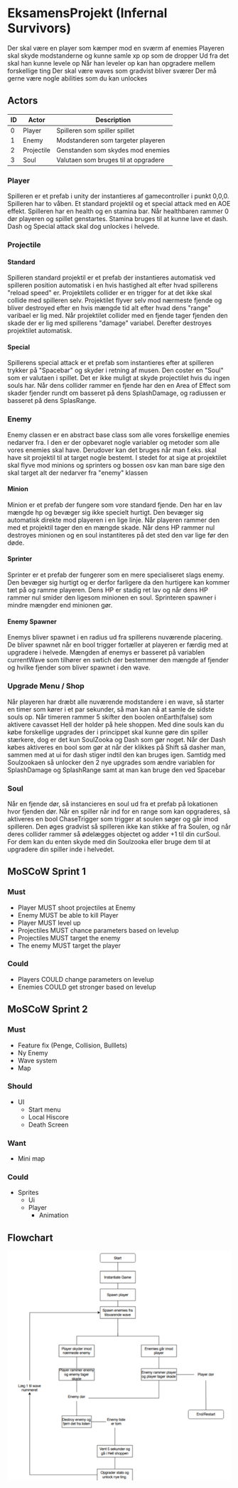 # EksamensProjekt (Infernal Survivors)
Der skal være en player som kæmper mod en sværm af enemies
Playeren skal skyde modstanderne og kunne samle xp op som de dropper
Ud fra det skal han kunne levele op
Når han leveler op kan han opgradere mellem forskellige ting
Der skal være waves som gradvist bliver sværer
Der må gerne være nogle abilities som du kan unlockes

## Actors

|ID|Actor|Description|
|---|---|---|
|0|Player|Spilleren som spiller spillet|
|1|Enemy|Modstanderen som targeter playeren|
|2|Projectile|Genstanden som skydes mod enemies|
|3|Soul|Valutaen som bruges til at opgradere|

### Player
Spilleren er et prefab i unity der instantieres af gamecontroller i punkt 0,0,0. Spilleren har to våben. Et standard projektil og et special attack med en AOE effekt. Spilleren har en health og en stamina bar. Når healthbaren rammer 0 dør playeren og spillet genstartes. Stamina bruges til at kunne lave et dash. Dash og Special attack skal dog unlockes i helvede.

### Projectile
#### Standard
Spilleren standard projektil er et prefab der instantieres automatisk ved spilleren position automatisk i en hvis hastighed alt efter hvad spillerens "reload speed" er. Projektilets collider er en trigger for at det ikke skal collide med spilleren selv. Projektilet flyver selv mod nærmeste fjende og bliver destroyed efter en hvis mængde tid alt efter hvad dens "range" varibael er lig med. Når projektilet collider med en fjende tager fjenden den skade der er lig med spillerens "damage" variabel. Derefter destroyes projektilet automatisk.
#### Special
Spillerens special attack er et prefab som instantieres efter at spilleren trykker på "Spacebar" og skyder i retning af musen. Den coster en "Soul" som er valutaen i spillet. Det er ikke muligt at skyde projectilet hvis du ingen souls har. Når dens collider rammer en fjende har den en Area of Effect som skader fjender rundt om basseret på dens SplashDamage, og radiussen er basseret på dens SplasRange.

### Enemy
Enemy classen er en abstract base class som alle vores forskellige enemies nedarver fra. I den er der opbevaret nogle variabler og metoder som alle vores enemies skal have. Derudover kan det bruges når man f.eks. skal have sit projektil til at target nogle bestemt. I stedet for at sige at projektilet skal flyve mod minions og sprinters og bossen osv kan man bare sige den skal target alt der nedarver fra "enemy" klassen
#### Minion
Minion er et prefab der fungere som vore standard fjende. Den har en lav mængde hp og bevæger sig ikke specielt hurtigt. Den bevæger sig automatisk direkte mod playeren i en lige linje. Når playeren rammer den med et projektil tager den en mængde skade. Når dens HP rammer nul destroyes minionen og en soul instantiteres på det sted den var lige før den døde.
#### Sprinter
Sprinter er et prefab der fungerer som en mere specialiseret slags enemy. Den bevæger sig hurtigt og er derfor farligere da den hurtigere kan kommer tæt på og ramme playeren. Dens HP er stadig ret lav og når dens HP rammer nul smider den ligesom minionen en soul. Sprinteren spawner i mindre mængder end minionen gør.
#### Enemy Spawner
Enemys bliver spawnet i en radius ud fra spillerens nuværende placering. De bliver spawnet når en bool trigger fortæller at playeren er færdig med at upgradere i helvede. Mængden af enemys er basseret på variablen currentWave som tilhører en swtich der bestemmer den mængde af fjender og hvilke fjender som bliver spawnet i den wave.

### Upgrade Menu / Shop
Når playeren har dræbt alle nuværende modstandere i en wave, så starter en timer som kører i et par sekunder, så man kan nå at samle de sidste souls op. Når timeren rammer 5 skifter den boolen onEarth(false) som aktivere cavasset Hell der holder på hele shoppen. Med dine souls kan du købe forskellige upgrades der i princippet skal kunne gøre din spiller stærkere, dog er det kun SoulZooka og Dash som gør noget. Når der Dash købes aktiveres en bool som gør at når der klikkes på Shift så dasher man, sammen med at ui for dash stiger indtil den kan bruges igen.
Samtidg med Soulzookaen så unlocker den 2 nye upgrades som ændre variablen for SplashDamage og SplashRange samt at man kan bruge den ved Spacebar

### Soul
Når en fjende dør, så instancieres en soul ud fra et prefab på lokationen hvor fjenden dør. Når en spiller når ind for en range som kan opgraderes, så aktiveres en bool ChaseTrigger som trigger at soulen søger og går imod spilleren. Den øges gradvist så spilleren ikke kan stikke af fra Soulen, og når deres collider rammer så ødelægges objectet og adder +1 til din curSoul. For dem kan du enten skyde med din Soulzooka eller bruge dem til at upgradere din spiller inde i helvedet.

## MoSCoW Sprint 1
### Must
- Player MUST shoot projectiles at Enemy
- Enemy MUST be able to kill Player 
- Player MUST level up
- Projectiles MUST chance parameters based on levelup
- Projectiles MUST target the enemy
- The enemy MUST target the player 

### Could
- Players COULD change parameters on levelup
- Enemies COULD get stronger based on levelup

## MoSCoW Sprint 2
### Must
- Feature fix (Penge, Collision, Bulllets)
- Ny Enemy
- Wave system
- Map

### Should
- UI
  - Start menu
  - Local Hiscore
  - Death Screen

### Want
- Mini map

### Could
- Sprites
  - Ui
  - Player
    - Animation

## Flowchart
![alt text](image.png)